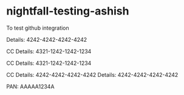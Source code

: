 # nightfall-testing-ashish
To test github integration

Details: 4242-4242-4242-4242

CC Details: 4321-1242-1242-1234

CC Details: 4321-1242-1242-1234

CC Details: 4242-4242-4242-4242
Details: 4242-4242-4242-4242

PAN: AAAAA1234A
